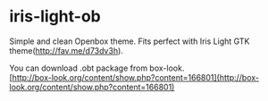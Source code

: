 iris-light-ob
=============

Simple and clean Openbox theme. Fits perfect with Iris Light GTK theme(http://fav.me/d73dv3h).

You can download .obt package from box-look.  
[http://box-look.org/content/show.php?content=166801](http://box-look.org/content/show.php?content=166801)
